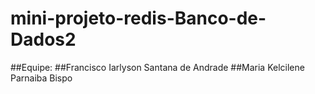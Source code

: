 # mini-projeto-redis-Banco-de-Dados2

##Equipe:
##Francisco Iarlyson Santana de Andrade
##Maria Kelcilene Parnaiba Bispo
